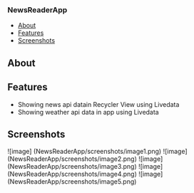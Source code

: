 ### NewsReaderApp

* [About](#about)
* [Features](#features)
* [Screenshots](#screenshots)

## About

## Features

* Showing news api datain Recycler View using Livedata
* Showing weather api data in app using Livedata

## Screenshots

![image] (NewsReaderApp/screenshots/image1.png)
![image] (NewsReaderApp/screenshots/image2.png)
![image] (NewsReaderApp/screenshots/image3.png)
![image] (NewsReaderApp/screenshots/image4.png)
![image] (NewsReaderApp/screenshots/image5.png)


